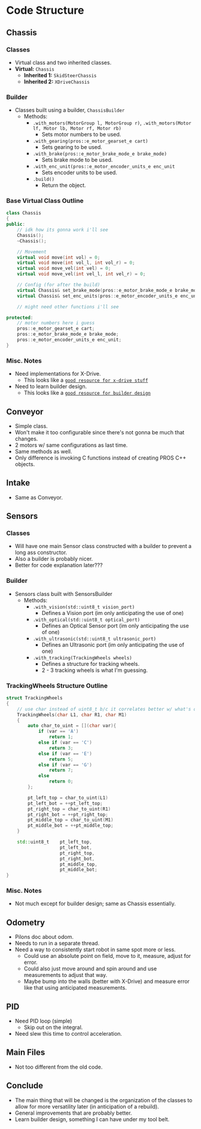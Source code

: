 <!-- markdownlint-disable MD024 -->

# Code Structure

## Chassis

### Classes

- Virtual class and two inherited classes.
- **Virtual:** `Chassis`
  - **Inherited 1:** `SkidSteerChassis`
  - **Inherited 2:** `XDriveChassis`

### Builder

- Classes built using a builder, `ChassisBuilder`
  - Methods:
    - `.with_motors(MotorGroup l, MotorGroup r)`, `.with_motors(Motor lf, Motor lb, Motor rf, Motor rb)`  
      - Sets motor numbers to be used.  
    - `.with_gearing(pros::e_motor_gearset_e cart)`  
      - Sets gearing to be used.  
    - `.with_brake(pros::e_motor_brake_mode_e brake_mode)`  
      - Sets brake mode to be used.  
    - `.with_enc_unit(pros::e_motor_encoder_units_e enc_unit`  
      - Sets encoder units to be used.  
    - `.build()`
      - Return the object.

### Base Virtual Class Outline

```cpp
class Chassis
{
public:
    // idk how its gonna work i'll see
    Chassis();
    ~Chassis();

    // Movement
    virtual void move(int vol) = 0;
    virtual void move(int vol_l, int vol_r) = 0;
    virtual void move_vel(int vel) = 0;
    virtual void move_vel(int vel_l, int vel_r) = 0;

    // Config (for after the build)
    virtual Chassis& set_brake_mode(pros::e_motor_brake_mode_e brake_mode) = 0;
    virtual Chassis& set_enc_units(pros::e_motor_encoder_units_e enc_unit) = 0;

    // might need other functions i'll see

protected:
    // motor numbers here i guess
    pros::e_motor_gearset_e cart;
    pros::e_motor_brake_mode_e brake_mode;
    pros::e_motor_encoder_units_e enc_unit;
}
```

### Misc. Notes

- Need implementations for X-Drive.
  - This looks like a [`good resource for x-drive stuff`](https://www.vexforum.com/t/x-drive-programming-help/67262/2)
- Need to learn builder design.
  - This looks like a [`good resource for builder design`](https://gist.github.com/pazdera/1121152)

## Conveyor

- Simple class.
- Won't make it too configurable since there's not gonna be much that changes.
- 2 motors w/ same configurations as last time.
- Same methods as well.
- Only difference is invoking C functions instead of creating PROS C++ objects.

## Intake

- Same as Conveyor.

## Sensors

### Classes

- Will have one main Sensor class constructed with a builder to prevent a long ass constructor.
- Also a builder is probably nicer.
- Better for code explanation later???

### Builder

- Sensors class built with SensorsBuilder
  - Methods:
    - `.with_vision(std::uint8_t vision_port)`
      - Defines a Vision port (im only anticipating the use of one)
    - `.with_optical(std::uint8_t optical_port)`
      - Defines an Optical Sensor port (im only anticipating the use of one)
    - `.with_ultrasonic(std::uint8_t ultrasonic_port)`
      - Defines an Ultrasonic port (im only anticipating the use of one)
    - `.with_tracking(TrackingWheels wheels)`
      - Defines a structure for tracking wheels.
      - 2 - 3 tracking wheels is what I'm guessing.

### TrackingWheels Structure Outline

```cpp
struct TrackingWheels
{
    // use char instead of uint8_t b/c it correlates better w/ what's on the brain.
    TrackingWheels(char L1, char R1, char M1)
    {
        auto char_to_uint = [](char var){
            if (var == 'A')
                return 1;
            else if (var == 'C')
                return 3;
            else if (var == 'E')
                return 5;
            else if (var == 'G')
                return 7;
            else
                return 0;
        };

        pt_left_top = char_to_uint(L1)
        pt_left_bot = ++pt_left_top;
        pt_right_top = char_to_uint(R1)
        pt_right_bot = ++pt_right_top;
        pt_middle_top = char_to_uint(M1)
        pt_middle_bot = ++pt_middle_top;
    }

    std::uint8_t    pt_left_top,
                    pt_left_bot,
                    pt_right_top,
                    pt_right_bot,
                    pt_middle_top,
                    pt_middle_bot;
}
```

### Misc. Notes

- Not much except for builder design; same as Chassis essentially.

## Odometry

- Pilons doc about odom.
- Needs to run in a separate thread.
- Need a way to consistently start robot in same spot more or less.
  - Could use an absolute point on field, move to it, measure, adjust for error.
  - Could also just move around and spin around and use measurements to adjust that way.
  - Maybe bump into the walls (better with X-Drive) and measure error like that using anticipated measurements.

## PID

- Need PID loop (simple)
  - Skip out on the integral.
- Need slew this time to control acceleration.

## Main Files

- Not too different from the old code.

## Conclude

- The main thing that will be changed is the organization of the classes to allow for more versatility later (in anticipation of a rebuild).
- General improvements that are probably better.
- Learn builder design, something I can have under my tool belt.
